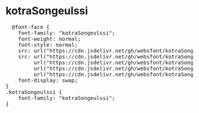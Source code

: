 # kotraSongeulssi

<pre>
  @font-face {
    font-family: "kotraSongeulssi";
    font-weight: normal;
    font-style: normal;
    src: url("https://cdn.jsdelivr.net/gh/websfont/kotraSongeulssi/kotraSongeulssi.eot");
    src: url("https://cdn.jsdelivr.net/gh/websfont/kotraSongeulssi/kotraSongeulssi.eot?#iefix") format("embedded-opentype"),
         url("https://cdn.jsdelivr.net/gh/websfont/kotraSongeulssi/kotraSongeulssi.woff2") format("woff2"),
         url("https://cdn.jsdelivr.net/gh/websfont/kotraSongeulssi/kotraSongeulssi.woff") format("woff"),
         url("https://cdn.jsdelivr.net/gh/websfont/kotraSongeulssi/kotraSongeulssi.ttf") format("truetype");
    font-display: swap;
}
.kotraSongeulssi {
    font-family: "kotraSongeulssi";
}
</pre>
